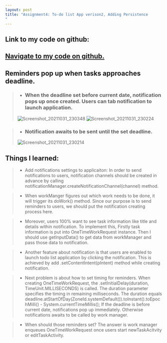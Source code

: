 ```yaml
---
layout: post
title: "Assignment4: To-do list App verison2, Adding Persistence 
"
---
```

## Link to my code on github:
## <a href="https://github.ccs.neu.edu/senyan/cs5520_project">Navigate to my code on github.</a>


## Reminders pop up when tasks approaches deadline.
>- ### When the deadline set before current date, notification pops up once created. Users can tab notification to launch application.
>![Screenshot_20211031_230348](https://user-images.githubusercontent.com/77960108/139629328-2786c8b3-dc93-48e2-ba59-30da8c954245.png)
>![Screenshot_20211031_230224](https://user-images.githubusercontent.com/77960108/139629335-3249f887-b4e5-4c47-8b09-d7f8c6e098a2.png)

>- ### Notification awaits to be sent until the set deadline.
>![Screenshot_20211031_230214](https://user-images.githubusercontent.com/77960108/139629348-d41d052e-29b1-4a0d-a3b9-bf5a4344df7e.png)


## Things I learned:
> - Add notifications settings to applicaiton: In order to send notifications to users, notification channels should be created in advance by calling notificationManager.createNotificationChannel(channel) method.

> - When workManger figures out which work needs to be done, it will trigger its doWork() method. Since our purpose is to send reminders to users, we should put the notification creating process here. 

> - Moreover, users 100% want to see task information like title and details within notification. To implement this, Firstly task information is put into OneTimeWorkRequest instance. Then I should use getInputData() to get data from workManager and pass those data to notification.

> - Another feature about notification is that users are enabled to launch todo list application by clicking the notification. This is achieved by add .setContentIntent(pIntent) method while creating notification.

> - Next problem is about how to set timing for reminders. When creating OneTimeWorkRequest, the .setInitialDelay(duration, TimeUnit.MILLISECONDS) is called. The duration parameter specifies the timing in remaining milliseconds. The duration equals deadline.atStartOfDay(ZoneId.systemDefault()).toInstant().toEpochMilli() - System.currentTimeMillis(); If the deadline is before current date, notifications pop up immediately. Otherwise notifications awaits to be called by work manager.

> - When should those reminders set? The answer is work manager enqueues OneTimeWorkRequest once users start newTaskAcitvity or editTaskActivity.
